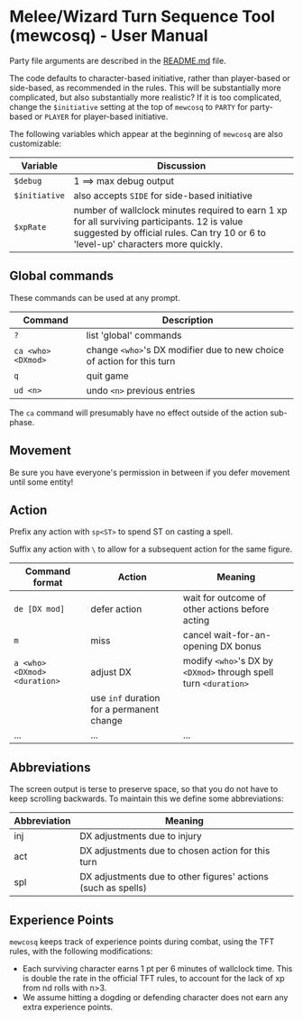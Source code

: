 # Melee/Wizard Turn Sequence Tool (mewcosq) - User Manual

Party file arguments are described in the [README.md](../README.md) file.

The code defaults to character-based initiative, rather than player-based or
side-based, as recommended in the rules.  This will be substantially more
complicated, but also substantially more realistic?
If it is too complicated, change the `$initiative` setting at the top of `mewcosq` to `PARTY` for party-based or `PLAYER` for player-based initiative.
<!-- Try to err on the side of hitting '0' unless there is some substantial reason not to, to make the movement phase a little less complicated. -->

The following variables which appear at the beginning of `mewcosq` are also customizable:

Variable|Discussion
--------|----------
`$debug` | 1 ==> max debug output
`$initiative` | also accepts `SIDE` for side-based initiative
`$xpRate` | number of wallclock minutes required to earn 1 xp for all surviving participants.  12 is value suggested by official rules.  Can try 10 or 6 to 'level-up' characters more quickly.


## Global commands
These commands can be used at any prompt.

Command|Description
-------|-----------
`?` | list 'global' commands
`ca <who> <DXmod>` | change `<who>`'s DX modifier due to new choice of action for this turn
`q` | quit game
`ud <n>` | undo `<n>` previous entries

The `ca` command will presumably have no effect outside of the action sub-phase.


## Movement
Be sure you have everyone's permission in between if you defer movement until some entity!


## Action

Prefix any action with `sp<ST>` to spend <ST> ST on casting a spell.

Suffix any action with `\` to allow for a subsequent action for the same figure.

Command format|Action|Meaning
--------------|------|-------
`de [DX mod]` | defer action | wait for outcome of other actions before acting
`m` | miss | cancel wait-for-an-opening DX bonus
`a <who> <DXmod> <duration>` | adjust DX | modify `<who>`'s DX by `<DXmod>` through spell turn `<duration>`
|| use `inf` duration for a permanent change
... | ... | ...


## Abbreviations
The screen output is terse to preserve space, so that you do not have to keep scrolling backwards.  To maintain this we define some abbreviations:

Abbreviation | Meaning
------------ | -------
inj | DX adjustments due to injury
act | DX adjustments due to chosen action for this turn
spl | DX adjustments due to other figures' actions (such as spells)


## Experience Points
`mewcosq` keeps track of experience points during combat, using the TFT rules, with the following modifications:

* Each surviving character earns 1 pt per 6 minutes of wallclock time.  This is double the rate in the official TFT rules, to account for the lack of xp from nd rolls with n>3.
* We assume hitting a dogding or defending character does not earn any extra experience points.
<!-- * If a character is rendered unconscious, and there are no conscious
  characters remaining on the same side, that character's remaining xp value
  is distributed evenly among the survivors from the other sides.  Note that
  unconscious characters are regarded as survivors.
  This obviates a potential morose slitting throats ritual at the end of every battle.  Is it really worth xp to slit a throat?  I think not.  -->
